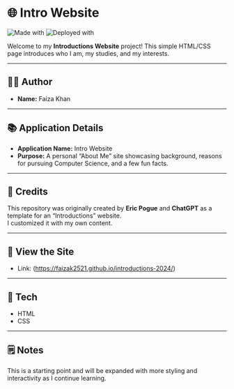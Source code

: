 # 🌐 Intro Website

![Made with](https://img.shields.io/badge/Made%20with-HTML%20%26%20CSS-blue)
![Deployed with](https://img.shields.io/badge/Deployed%20with-GitHub%20Pages-000000?logo=github)

Welcome to my **Introductions Website** project! This simple HTML/CSS page introduces who I am, my studies, and my interests.

---

## 👩‍💻 Author
- **Name:** Faiza Khan

---

## 📚 Application Details
- **Application Name:** Intro Website  
- **Purpose:** A personal “About Me” site showcasing background, reasons for pursuing Computer Science, and a few fun facts.

---

## 🙌 Credits
This repository was originally created by **Eric Pogue** and **ChatGPT** as a template for an “Introductions” website.  
I customized it with my own content.

---

## 🚀 View the Site
- Link: (https://faizak2521.github.io/introductions-2024/)

---

## 🧰 Tech
- HTML
- CSS

---

## 🗒️ Notes
This is a starting point and will be expanded with more styling and interactivity as I continue learning.

